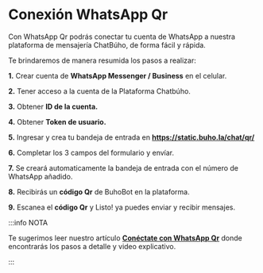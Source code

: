 # Conexión WhatsApp Qr

Con WhatsApp Qr podrás conectar tu cuenta de WhatsApp a nuestra plataforma de mensajería ChatBúho, de  forma fácil y rápida.

Te brindaremos de manera resumida los pasos a realizar:

**1.** Crear cuenta de **WhatsApp Messenger / Business** en el celular.

**2.** Tener acceso a la cuenta de la Plataforma Chatbúho.

**3.** Obtener **ID de la cuenta.**

**4.** Obtener **Token de usuario.**

**5.** Ingresar y crea tu bandeja de entrada en **https://static.buho.la/chat/qr/**

**6.** Completar los 3 campos del formulario y envíar.

**7.** Se creará automaticamente la bandeja de entrada con el número de WhatsApp añadido.

**8.** Recibirás un **código Qr** de BuhoBot en la plataforma.

**9.** Escanea el **código Qr** y Listo! ya puedes enviar y recibir mensajes.

:::info NOTA

Te sugerimos leer nuestro artículo  **[Conéctate con WhatsApp Qr](/docs/herramientas-adicionales/Qr-Whatsapp.md)** donde encontrarás los pasos a detalle y video explicativo.

:::




